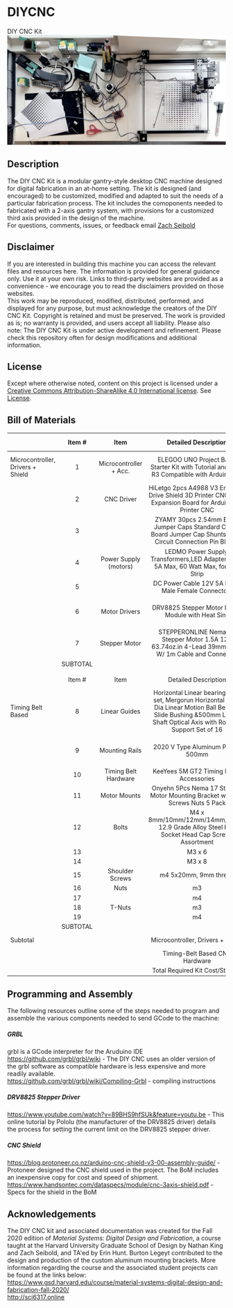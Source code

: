 # DIYCNC
DIY CNC Kit
![DIY CNC Kit](assets/01_headerImage.png)
## Description
The DIY CNC Kit is a modular gantry-style desktop CNC machine designed for digital fabrication in an at-home setting.  The kit is designed (and encouraged) to be customized, modified and adapted to suit the needs of a particular fabrication process. The kit includes the comoponents needed to fabricated with a 2-axis gantry system, with provisions for a customized third axis provided in the design of the machine.   
For questions, comments, issues, or feedback email [Zach Seibold](mailto:zseibold@gmail.com?subject=[DIY_CNC_Kit]) 
## Disclaimer
If you are interested in building this machine you can access the relevant files and resources here.  The information is provided for general guidance only. Use it at your own risk.  Links to third-party websites are provided as a convenience - we encourage you to read the disclaimers provided on those websites.  
This work may be reproduced, modified, distributed, performed, and displayed for any purpose, but must acknowledge the creators of the DIY CNC Kit. Copyright is retained and must be preserved. The work is provided as is; no warranty is provided, and users accept all liability.
Please also note: The DIY CNC Kit is under active development and refinement. Please check this repository often for design modifications and additional information.
## License
Except where otherwise noted, content on this project is licensed under a [Creative Commons Attribution-ShareAlike 4.0 International license](https://creativecommons.org/licenses/by-sa/4.0/). See [License](LICENSE.md).
## Bill of Materials
|  | Item # | Item | Detailed Description  | Vendor | QTY | Cost/ Unit | Total  Cost | Link | Notes |
|-|:-:|:-:|:-:|:-:|:-:|:-:|:-:|:-:|:-:|
| Microcontroller, Drivers + Shield | 1 | Microcontroller + Acc. | ELEGOO UNO Project Basic Starter Kit with Tutorial and UNO R3 Compatible with Arduino IDE | Amazon | 1 | $17.99 | $17.99 | https://www.amazon.com/ELEGOO-Starter-Tutorial-Compatible-Official/dp/B01DGD2GAO | Critical components are the microcontroller, the programming cable, the breadboard and the jumper wires - OK to furnish these separately |
|  | 2 | CNC Driver | HiLetgo 2pcs A4988 V3 Engraver Drive Shield 3D Printer CNC Drive Expansion Board for Arduino 3D Printer CNC | Amazon | 1 | $6.79 | $6.79 | https://www.amazon.com/gp/product/B01D2HL9T8/ref=ppx_yo_dt_b_asin_title_o01_s00?ie=UTF8&psc=1 | Original version: https://www.elecrow.com/arduino-cnc-shield-v3-51-grbl-v0-9-compatible-uses-pololu-drivers.html |
|  | 3 |  | ZYAMY 30pcs 2.54mm Black Jumper Caps Standard Circuit Board Jumper Cap Shunts Short Circuit Connection Pin Blocks | Amazon | 1 | $5.08 | $5.08 | https://www.amazon.com/ZYAMY-2-54mm-Standard-Circuit-Connection/dp/B077957RN7 |  |
|  | 4 | Power Supply (motors) | LEDMO Power Supply, Transformers,LED Adapter, 12V, 5A Max, 60 Watt Max, for LED Strip | Amazon | 1 | $10.99 | $10.99 | https://www.amazon.com/LEDMO-Power-Supply-Transformers-Adapter/dp/B01461MOGQ/ref=sr_1_5?dchild=1&keywords=12v+5a+power+supply&qid=1596567642&sr=8-5 |  |
|  | 5 |  | DC Power Cable 12V 5A Plugs Male Female Connectors | Amazon | 1 | $9.89 | $9.89 | https://www.amazon.com/43x2pcs-Connectors-Security-Lighting-MILAPEAK/dp/B072BXB2Y8 |  |
|  | 6 | Motor Drivers | DRV8825 Stepper Motor Driver Module with Heat Sink | Amazon | 1 | $12.69 | $12.69 | https://www.amazon.com/DAOKI-DRV8825-Stepper-Drivers-StepStick/dp/B07X8XPCDV | Sold in packs of 5 - Original version: https://www.pololu.com/product/2982, if purchased here also needs heat sinks |
|  | 7 | Stepper Motor | STEPPERONLINE Nema 17 Stepper Motor 1.5A 12V 63.74oz.in  4-Lead 39mm Body W/ 1m Cable and Connector | Amazon | 3 | $10.50 | $31.50 | https://www.amazon.com/gp/product/B07LF898KN/ref=ppx_yo_dt_b_asin_title_o00_s00?ie=UTF8&th=1 | Original version: https://www.pololu.com/product/2267 |
|  | SUBTOTAL |  |  |  |  |  | $94.93 |  |  |
|  |  |  |  |  |  |  |  |  |  |
|  | Item # | Item | Detailed Description  | Vendor | QTY | Cost/ Unit | Total  Cost | Link | Notes |
| Timing Belt Based | 8 | Linear Guides | Horizontal Linear bearing slide set, Mergorun Horizontal 8mm Dia Linear Motion Ball Bearing Slide Bushing &500mm Linear Shaft Optical Axis with Rod Rail Support Set of 16 | Amazon | 1 | 41.99 | 41.99 | https://www.amazon.com/Horizontal-bearing-Mergorun-Bearing-Bushing/dp/B06XPFLLSK |  |
|  | 9 | Mounting Rails | 2020 V Type Aluminum Profile 500mm | Amazon | 1 | $25.99 | $25.99 | https://www.amazon.com/HFS-European-Standard-Anodized-Extrusion/dp/B083B9F89G | Only two rails needed for construction of kit (additl rails can be used for machine prototyping, or the pack can be split with a roommate etc.) |
|  | 10 | Timing Belt Hardware | KeeYees 5M GT2 Timing Belt + Accessories | Amazon | 1 | $14.99 | $14.99 | https://www.amazon.com/KeeYees-Timing-Tensioner-Torsion-Printer/dp/B07JKT5BZQ/ |  |
|  | 11 | Motor Mounts | Onyehn 5Pcs Nema 17 Stepper Motor Mounting Bracket with M3 Screws Nuts 5 Pack | Amazon | 1 | 13.99 | 13.99 | https://www.amazon.com/gp/product/B07D7P2DC3 |  |
|  | 12 | Bolts | M4 x 8mm/10mm/12mm/14mm/16mm 12.9 Grade Alloy Steel Hex Socket Head Cap Screws Assortment | Amazon | 1 | $8.99 | $8.99 | https://www.amazon.com/iExcell-Assortment-Socket-Screws-Finish/dp/B01M3SSEG2 |  |
|  | 13 |  | M3 x 6 | McMaster | 12 | $0.09 | $1.12 | https://www.mcmaster.com/91290A111/ |  |
|  | 14 |  | M3 x 8 | McMaster | 6 | $0.08 | $0.47 | https://www.mcmaster.com/91290A113/ |  |
|  | 15 | Shoulder Screws | m4 5x20mm, 9mm thread | McMaster | 2 | $2.96 | $5.92 | https://www.mcmaster.com/92981A042/ |  |
|  | 16 | Nuts | m3 | McMaster | 4 | $0.01 | $0.04 | https://www.mcmaster.com/90592A085/ |  |
|  | 17 |  | m4 | McMaster | 12 | $0.01 | $0.17 | https://www.mcmaster.com/90592A090/ |  |
|  | 18 | T-Nuts | m3 | Amazon | 2 | $0.16 | $0.32 | www.amazon.com/dp/B01GCDG2QE |  |
|  | 19 |  | m4 | Amazon | 10 | $0.16 | $1.60 | https://www.amazon.com/dp/B01GCDG2RI?th=1 |  |
|  | SUBTOTAL |  |  |  |  |  | $115.58 |  |  |
| Subtotal |  |  | Microcontroller, Drivers + Shield |  | 1 | $94.93 | $94.93 |  | Minimum Electronic Components for 3-axis Machine |
|  |  |  | Timing-Belt Based CNC Hardware |  | 1 | $115.58 | $115.58 |  | Custom Bracket NIC |
|  |  |  | Total Required Kit Cost/Student |  |  |  | $210.51 |  |  |
## Programming and Assembly
The following resources outline some of the steps needed to program and assemble the various components needed to send GCode to the machine: 
##### GRBL
grbl is a GCode interpreter for the Aruduino IDE<br>
https://github.com/grbl/grbl/wiki - The DIY CNC uses an older version of the grbl software as compatible hardware is less expensive and more readily available.<br>
https://github.com/grbl/grbl/wiki/Compiling-Grbl - compiling instructions<br>
##### DRV8825 Stepper Driver
https://www.youtube.com/watch?v=89BHS9hfSUk&feature=youtu.be - This online tutorial by Pololu (the manufacturer of the DRV8825 driver) details the process for setting the current limit on the DRV8825 stepper driver. 
##### CNC Shield
https://blog.protoneer.co.nz/arduino-cnc-shield-v3-00-assembly-guide/ - Protoneer designed the CNC shield used in the project. The BoM includes an inexpensive copy for cost and speed of shipment.<br>
https://www.handsontec.com/dataspecs/module/cnc-3axis-shield.pdf - Specs for the shield in the BoM
## Acknowledgements
The DIY CNC kit and associated documentation was created for the Fall 2020 edition of *Material Systems: Digital Design and Fabrication*, a course taught at the Harvard University Graduate School of Design by Nathan King and Zach Seibold, and TA'ed by Erin Hunt.  Burton Legeyt contributed to the design and production of the custom aluminum mounting brackets. More information regarding the course and the associated student projects can be found at the links below:<br>
https://www.gsd.harvard.edu/course/material-systems-digital-design-and-fabrication-fall-2020/<br>
http://sci6317.online
